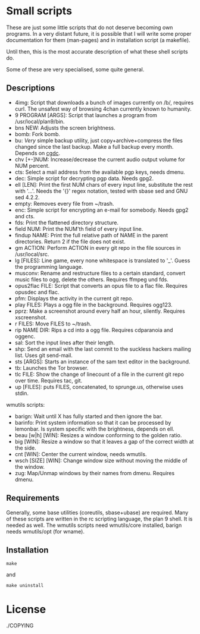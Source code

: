 Small scripts
=============

These are just some little scripts that do not deserve becoming
own programs. In a very distant future, it is possible that I will
write some proper documentation for them (man-pages) and
in installation script (a makefile).

Until then, this is the most accurate description of what these
shell scripts do.

Some of these are very specialised, some quite general.

Descriptions
------------

* 4img: Script that downloads a bunch of images currently on /b/, requires curl.
	The unsafest way of browsing 4chan currently known to humanity.
* 9 PROGRAM [ARGS]: Script that launches a program from /usr/local/plan9/bin.
* bns NEW: Adjusts the screen brightness.
* bomb: Fork bomb.
* bu: _Very_ simple backup utility, just copy+archive+compress the files changed since
	the last backup. Make a full backup every month.
	Depends on [cgdc](https://github.com/pranomostro/cgdc).
* chv [+-]NUM: Increase/decrease the current audio output volume for NUM percent.
* cts: Select a mail address from the available pgp keys, needs dmenu.
* dec: Simple script for decrypting pgp data. Needs gpg2.
* ell [LEN]: Print the first NUM chars of every input line, substitute the rest
	with '...'. Needs the '{}' regex notation, tested with sbase sed and GNU sed 4.2.2.
* empty: Removes every file from ~/trash.
* enc: Simple script for encrypting an e-mail for somebody.
	Needs gpg2 and cts.
* fds: Print the flattened directory structure.
* field NUM: Print the NUM'th field of every input line.
* findup NAME: Print the full relative path of NAME in the parent directories.
	Return 2 if the file does not exist.
* gm ACTION: Perform ACTION in every git repo in the file sources in /usr/local/src.
* lg [FILES]: Line game, every none whitespace is translated to '_'.
	Guess the programming language.
* musconv: Rename and restructure files to a certain standard,
	convert music files to ogg, delete the others.
	Requires ffmpeg und fds.
* opus2flac FILE: Script that converts an opus file to a flac file.
	Requires opusdec and flac.
* pfm: Displays the activity in the current git repo.
* play FILES: Plays a ogg file in the background.
	Requires ogg123.
* pprz: Make a screenshot around every half an hour, silently.
	Requires xscreenshot.
* r FILES: Move FILES to ~/trash.
* rip NAME DIR: Rips a cd into a ogg file.
	Requires cdparanoia and oggenc.
* sal: Sort the input lines after their length.
* shp: Send an email with the last commit to the suckless hackers mailing list.
	Uses git send-mail.
* sts [ARGS]: Starts an instance of the sam text editor in the background.
* tb: Launches the Tor browser.
* tlc FILE: Show the change of linecount of a file in the current
	git repo over time. Requires tac, git.
* up [FILES]: puts FILES, concatenated, to sprunge.us, otherwise
	uses stdin.

wmutils scripts:

* barign: Wait until X has fully started and then ignore the bar.
* barinfo: Print system information so that it can be processed by lemonbar.
	Is system specific with the brightness, depends on ell.
* beau [w|h] [WIN]: Resizes a window conforming to the golden ratio.
* big [WIN]: Resize a window so that it leaves a gap of the correct width at the side.
* cnt [WIN]: Center the current window, needs wmutils.
* wsch [SIZE] [WIN]: Change window size without moving the middle of the window.
* zug: Map/Unmap windows by their names from dmenu.
	Requires dmenu.

Requirements
------------

Generally, some base utilities (coreutils, sbase+ubase) are required.
Many of these scripts are written in the rc scripting language, the plan 9 shell.
It is needed as well.
The wmutils scripts need wmutils/core installed, barign needs wmutils/opt (for wname).

Installation
------------

    make

and

    make uninstall

License
=======

./COPYING
